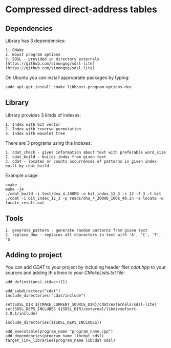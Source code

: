 # Compressed direct-address tables

## Dependencies
Library has 3 dependencies:

    1. CMake
    2. Boost program options
    3. SDSL - provided in directory externals [https://github.com/simongog/sdsl-lite] (https://github.com/simongog/sdsl-lite)

On Ubuntu you can install appropriate packages by typing:

```
sudo apt-get install cmake libboost-program-options-dev
```

## Library

Library provides 3 kinds of indexes: 

    1. Index with bit vector
    2. Index with reverse permutation
    3. Index with wavelet tree

There are 3 programs using this indexes:

    1. cdat_check - gives information about text with preferable word_size
    2. cdat_build - builds index from given text
    3. cdat - locates or counts occurrences of patterns in given index built by cdat_build

Example usage:

```
cmake .
make -j4
./cdat_build -i text/dna_4.200MB -o bit_index_12_3 -s 12 -f 3 -t bit
./cdat -i bit_index_12_3 -p reads/dna_4_200mb_100k_40.in -a locate -o locate_result.out
```

## Tools

    1. generate_pattern - generate random patterns from given text
    2. replace_dna - replaces all characters in text with 'A', 'C', 'T', 'G'
    
## Adding to project

You can add *CDAT* to your project by including header filer *cdat.hpp* to your sources and adding this lines to your *CMakeLists.txt* file:

```
add_definitions(-std=c++11)

add_subdirectory("cdat")
include_directories("cdat/include")

set(SDSL_DIR ${CMAKE_CURRENT_SOURCE_DIR}/cdat/externals/sdsl-lite)
set(SDSL_DEPS_INCLUDES ${SDSL_DIR}/external/libdivsufsort-2.0.1/include)

include_directories(${SDSL_DEPS_INCLUDES})

add_executable(program_name "program_name.cpp")
add_dependencies(program_name libcdat sdsl)
target_link_libraries(program_name libcdat sdsl)
```

